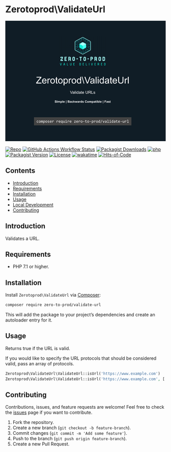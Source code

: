 # Zerotoprod\ValidateUrl

![](art/logo.png)

[![Repo](https://img.shields.io/badge/github-gray?logo=github)](https://github.com/zero-to-prod/validate-url)
[![GitHub Actions Workflow Status](https://img.shields.io/github/actions/workflow/status/zero-to-prod/validate-url/test.yml?label=tests)](https://github.com/zero-to-prod/validate-url/actions)
[![Packagist Downloads](https://img.shields.io/packagist/dt/zero-to-prod/validate-url?color=blue)](https://packagist.org/packages/zero-to-prod/validate-url/stats)
[![php](https://img.shields.io/packagist/php-v/zero-to-prod/validate-url.svg?color=purple)](https://packagist.org/packages/zero-to-prod/validate-url/stats)
[![Packagist Version](https://img.shields.io/packagist/v/zero-to-prod/validate-url?color=f28d1a)](https://packagist.org/packages/zero-to-prod/validate-url)
[![License](https://img.shields.io/packagist/l/zero-to-prod/validate-url?color=pink)](https://github.com/zero-to-prod/validate-url/blob/main/LICENSE.md)
[![wakatime](https://wakatime.com/badge/github/zero-to-prod/validate-url.svg)](https://wakatime.com/badge/github/zero-to-prod/validate-url)
[![Hits-of-Code](https://hitsofcode.com/github/zero-to-prod/validate-url?branch=main)](https://hitsofcode.com/github/zero-to-prod/validate-url/view?branch=main)

## Contents

- [Introduction](#introduction)
- [Requirements](#requirements)
- [Installation](#installation)
- [Usage](#usage)
- [Local Development](./LOCAL_DEVELOPMENT.md)
- [Contributing](#contributing)

## Introduction

Validates a URL.

## Requirements

- PHP 7.1 or higher.

## Installation

Install `Zerotoprod\ValidateUrl` via [Composer](https://getcomposer.org/):

```bash
composer require zero-to-prod/validate-url
```

This will add the package to your project’s dependencies and create an autoloader entry for it.

## Usage

Returns true if the URL is valid.

If you would like to specify the URL protocols that should be considered valid,
pass an array of protocols.

```php
Zerotoprod\ValidateUrl\ValidateUrl::isUrl('https://www.example.com')
Zerotoprod\ValidateUrl\ValidateUrl::isUrl('https://www.example.com', ['https', 'udp'])
```

## Contributing

Contributions, issues, and feature requests are welcome!
Feel free to check the [issues](https://github.com/zero-to-prod/validate-url/issues) page if you want to contribute.

1. Fork the repository.
2. Create a new branch (`git checkout -b feature-branch`).
3. Commit changes (`git commit -m 'Add some feature'`).
4. Push to the branch (`git push origin feature-branch`).
5. Create a new Pull Request.